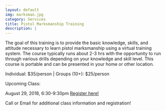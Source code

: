 ```yaml
---
layout: default
img: marksman.jpg
category: Services
title: Pistol Marksmanship Training
description: |
---
```

The goal of this training is to provide the basic knowledge, skills, and attitude necessary to learn pistol marksmanship using a virtual training system. The course typically runs about 2-3 hrs with the opportunity to run through various drills depending on your knowledge and skill level.  This course is portable and can be presented in your home or other location. 
       
Individual: $35/person | Groups (10+): $25/person

Upcoming Class:

August 29, 2018, 6:30-9:30pm <a href="https://goo.gl/forms/Ffd8aXm0S95ESis92" target="_blank">Register here! </a>


Call or Email for additional class information and registration!
